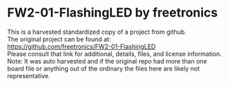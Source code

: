 
# FW2-01-FlashingLED by freetronics  
This is a harvested standardized copy of a project from github.  
The original project can be found at:  
https://github.com/freetronics/FW2-01-FlashingLED  
Please consult that link for additional, details, files, and license information.  
Note: It was auto harvested and if the original repo had more than one board file or anything out of the ordinary the files here are likely not representative.  
    